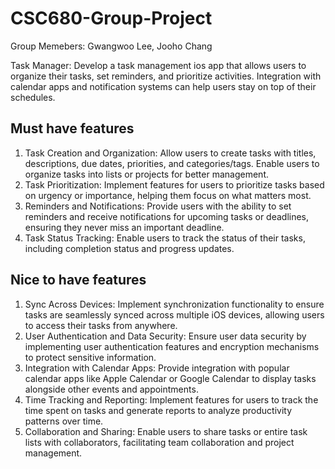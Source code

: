 # CSC680-Group-Project

Group Memebers: Gwangwoo Lee, Jooho Chang

Task Manager: Develop a task management ios app that allows users to organize their tasks, set reminders, and prioritize activities. Integration with calendar apps and notification systems can help users stay on top of their schedules.


## Must have features
1. Task Creation and Organization: Allow users to create tasks with titles, descriptions, due dates, priorities, and categories/tags. Enable users to organize tasks into lists or projects for better management.
2. Task Prioritization: Implement features for users to prioritize tasks based on urgency or importance, helping them focus on what matters most.
3. Reminders and Notifications: Provide users with the ability to set reminders and receive notifications for upcoming tasks or deadlines, ensuring they never miss an important deadline.
4. Task Status Tracking: Enable users to track the status of their tasks, including completion status and progress updates.

## Nice to have features
1. Sync Across Devices: Implement synchronization functionality to ensure tasks are seamlessly synced across multiple iOS devices, allowing users to access their tasks from anywhere.
2. User Authentication and Data Security: Ensure user data security by implementing user authentication features and encryption mechanisms to protect sensitive information.
3. Integration with Calendar Apps: Provide integration with popular calendar apps like Apple Calendar or Google Calendar to display tasks alongside other events and appointments.
4. Time Tracking and Reporting: Implement features for users to track the time spent on tasks and generate reports to analyze productivity patterns over time.
5. Collaboration and Sharing: Enable users to share tasks or entire task lists with collaborators, facilitating team collaboration and project management.
